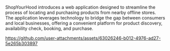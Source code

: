 ShopYourHood introduces a web application designed to streamline the process of locating and purchasing
products from nearby offline stores. The application leverages technology to bridge the gap between
consumers and local businesses, offering a convenient platform for product discovery, availability
check, booking, and purchase.


https://github.com/user-attachments/assets/63026246-b012-4976-ad27-5e265b303897

